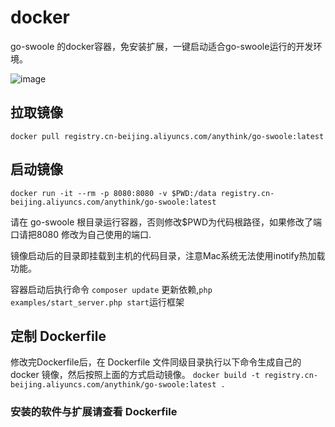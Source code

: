 # docker
go-swoole 的docker容器，免安装扩展，一键启动适合go-swoole运行的开发环境。

![image](https://github.com/go-swoole/docker/blob/master/cover/1.jpg)

## 拉取镜像

 `docker pull registry.cn-beijing.aliyuncs.com/anythink/go-swoole:latest` 

## 启动镜像

 `docker run -it --rm -p 8080:8080 -v $PWD:/data registry.cn-beijing.aliyuncs.com/anythink/go-swoole:latest` 
 
请在 go-swoole 根目录运行容器，否则修改$PWD为代码根路径，如果修改了端口请把8080 修改为自己使用的端口.

镜像启动后的目录即挂载到主机的代码目录，注意Mac系统无法使用inotify热加载功能。

容器启动后执行命令 `composer update` 更新依赖,`php examples/start_server.php start`运行框架
 
 
 ## 定制 Dockerfile
 
 修改完Dockerfile后，在 Dockerfile 文件同级目录执行以下命令生成自己的docker 镜像，然后按照上面的方式启动镜像。
 `docker build -t registry.cn-beijing.aliyuncs.com/anythink/go-swoole:latest . `
 
 
 ### 安装的软件与扩展请查看 Dockerfile
